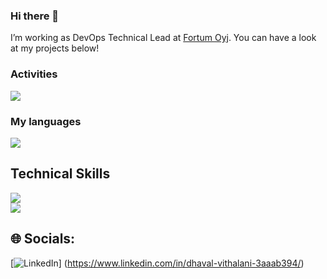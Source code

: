 ### Hi there 👋
I’m working as DevOps Technical Lead at [Fortum Oyj](https://fortum.com). You can have a look at my projects below!

### Activities
![](https://github-readme-stats-sigma-five.vercel.app/api?username=dhaval-vithalani&theme=dark&hide_border=false&include_all_commits=false&count_private=true)<br/>

### My languages
![](https://github-readme-stats-sigma-five.vercel.app/api/top-langs/?username=dhaval-vithalani&theme=dark&hide_border=false&include_all_commits=false&count_private=true&layout=compact)

## Technical Skills
![](https://skillicons.dev/icons?i=aws,azure,gcp,docker,kubernetes,jenkins,github,mongodb)<br/>
![](https://skillicons.dev/icons?i=html,git,mysql,vim,ansible,bash,vscode,githubactions)<br/>

## 🌐 Socials:
[![LinkedIn](https://img.shields.io/badge/LinkedIn-%230077B5.svg?logo=linkedin&logoColor=white)] (https://www.linkedin.com/in/dhaval-vithalani-3aaab394/)


